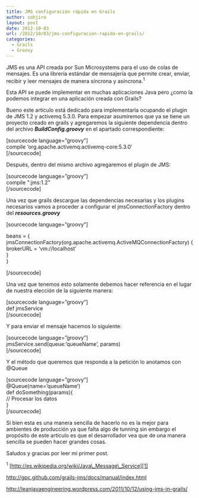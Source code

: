 ```yaml
---
title: JMS configuración rápida en Grails
author: sohjiro
layout: post
date: 2012-10-03
url: /2012/10/03/jms-configuracion-rapida-en-grails/
categories:
  - Grails
  - Groovy
---
```

JMS es una API creada por Sun Microsystems para el uso de colas de mensajes. Es una librería estándar de mensajería que permite crear, enviar, recibir y leer mensajes de manera síncrona y asíncrona.<sup>1</sup>

Esta API se puede implementar en muchas aplicaciones Java pero ¿como la podemos integrar en una aplicación creada con Grails?

Bueno este artículo está dedicado para implementarla ocupando el plugin de JMS 1.2 y activemq 5.3.0. Para empezar asumiremos que ya se tiene un proyecto creado en grails y agregaremos la siguiente dependencia dentro del archivo ***BuildConfig.groovy*** en el apartado correspondiente:

[sourcecode language=&#8221;groovy&#8221;]  
compile &#8216;org.apache.activemq:activemq-core:5.3.0&#8242;  
[/sourcecode]

Después, dentro del mismo archivo agregaremos el plugin de JMS:

[sourcecode language=&#8221;groovy&#8221;]  
compile ":jms:1.2"  
[/sourcecode]

<p style="text-align: left;">
  <strong></strong> Una vez que grails descargue las dependencias necesarias y los plugins necesarios vamos a proceder a configurar el jmsConnectionFactory dentro del <strong><em>resources.groovy</em></strong>
</p>

[sourcecode language=&#8221;groovy&#8221;]

beans = {  
jmsConnectionFactory(org.apache.activemq.ActiveMQConnectionFactory) {  
brokerURL = &#8216;vm://localhost&#8217;  
}  
}

[/sourcecode]

Una vez que tenemos esto solamente debemos hacer referencia en el lugar de nuestra elección de la siguiente manera:

[sourcecode language=&#8221;groovy&#8221;]  
def jmsService  
[/sourcecode]

Y para enviar el mensaje hacemos lo siguiente:

[sourcecode language=&#8221;groovy&#8221;]  
jmsService.send(queue:&#8217;queueName&#8217;, params)  
[/sourcecode]

Y el método que queremos que responda a la petición lo anotamos con @Queue

[sourcecode language=&#8221;groovy&#8221;]  
@Queue(name=&#8217;queueName&#8217;)  
def doSomething(params){  
// Procesar los datos  
}  
[/sourcecode]

Si bien esta es una manera sencilla de hacerlo no es la mejor para ambientes de producción ya que falta algo de tunning sin embargo el propósito de este artículo es que el desarrollador vea que de una manera sencilla se pueden hacer grandes cosas.

Saludos y gracias por leer mi primer post.

<sup>1</sup> [http://es.wikipedia.org/wiki/Java\_Message\_Service][1]

<http://gpc.github.com/grails-jms/docs/manual/index.html>

<http://leanjavaengineering.wordpress.com/2011/10/12/using-jms-in-grails/>

 [1]: http://es.wikipedia.org/wiki/Java_Message_Service